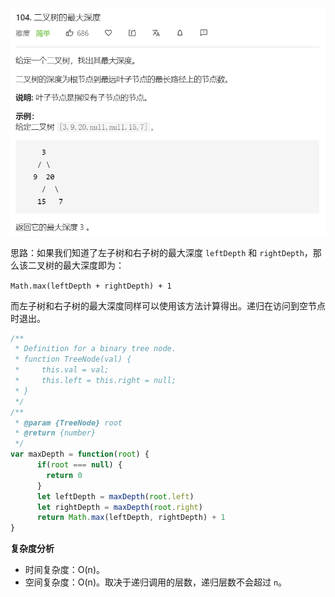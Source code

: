 ![](../images/lc104.png)

思路：如果我们知道了左子树和右子树的最大深度 `leftDepth` 和 `rightDepth`，那么该二叉树的最大深度即为：

`Math.max(leftDepth + rightDepth) + 1`

而左子树和右子树的最大深度同样可以使用该方法计算得出。递归在访问到空节点时退出。

```javascript
/**
 * Definition for a binary tree node.
 * function TreeNode(val) {
 *     this.val = val;
 *     this.left = this.right = null;
 * }
 */
/**
 * @param {TreeNode} root
 * @return {number}
 */
var maxDepth = function(root) {
      if(root === null) {
        return 0
      }
      let leftDepth = maxDepth(root.left)
      let rightDepth = maxDepth(root.right)
      return Math.max(leftDepth, rightDepth) + 1
}
```

**复杂度分析**

- 时间复杂度：O(n)。
- 空间复杂度：O(n)。取决于递归调用的层数，递归层数不会超过 `n`。

